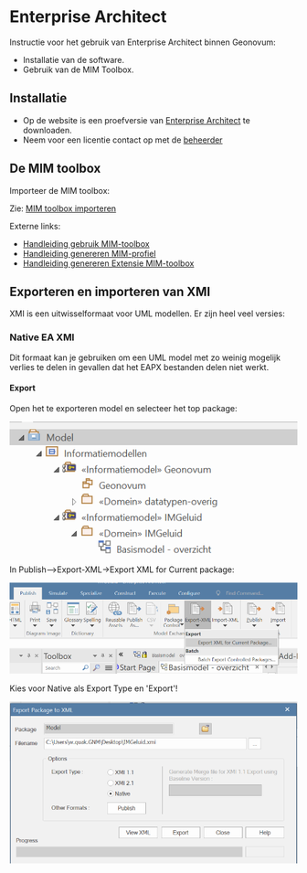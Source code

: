 # Enterprise Architect

Instructie voor het gebruik van Enterprise Architect binnen Geonovum:

- Installatie van de software.
- Gebruik van de MIM Toolbox.

## Installatie

- Op de website is een proefversie van
  [Enterprise Architect](https://www.sparxsystems.eu/) te downloaden.
- Neem voor een licentie contact op met de
  [beheerder](https://stichtinggeonovum.sharepoint.com/:b:/r/sites/FBICT/Gedeelde%20documenten/General/wat%20staat%20waar/Tooling_en_Beheerders.pdf?csf=1&web=1&e=aEcKjl)

## De MIM toolbox

Importeer de MIM toolbox:

Zie: [MIM toolbox importeren](MIM-toolbox-importeren.md)

Externe links:

- [Handleiding gebruik MIM-toolbox](https://github.com/Geonovum/MIM-Werkomgeving/blob/master/UML%20profieltooling/werkversie1.1.1/README.md)
- [Handleiding genereren MIM-profiel](https://github.com/Geonovum/MIM-Werkomgeving/tree/master/UML%20profieltooling#readme)
- [Handleiding genereren Extensie MIM-toolbox](https://github.com/Geonovum/MIM-Werkomgeving/blob/master/UML%20profieltooling/how_to_extensie_op_toolbox.md)



## Exporteren en importeren van XMI

XMI is een uitwisselformaat voor UML modellen. Er zijn heel veel versies:

### Native EA XMI

Dit formaat kan je gebruiken om een UML model met zo weinig mogelijk verlies te delen in gevallen dat het EAPX bestanden delen niet werkt.

#### Export

Open het te exporteren model en selecteer het top package:

![selecteer top package](media/image.png)

In Publish-->Export-XML->Export XML for Current package:

![alt text](media/image36.png)

Kies voor Native als Export Type en 'Export'!

![alt text](media/image35.png)

